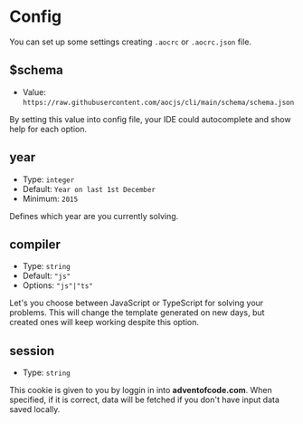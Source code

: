 # Config

You can set up some settings creating `.aocrc` or `.aocrc.json` file.

## $schema

- Value: `https://raw.githubusercontent.com/aocjs/cli/main/schema/schema.json`

By setting this value into config file, your IDE could autocomplete and show help for each option.

## year

- Type: `integer`
- Default: `Year on last 1st December`
- Minimum: `2015`

Defines which year are you currently solving.

## compiler

- Type: `string`
- Default: `"js"`
- Options: `"js"|"ts"`

Let's you choose between JavaScript or TypeScript for solving your problems. This will change the template generated on new days, but created ones will keep working despite this option.

## session

- Type: `string`

This cookie is given to you by loggin in into **adventofcode.com**. When specified, if it is correct, data will be fetched if you don't have input data saved locally.

<!-- ## saveFetched

- Type: `boolean`
- Default: `false`

Save data locally after fetch. -->
